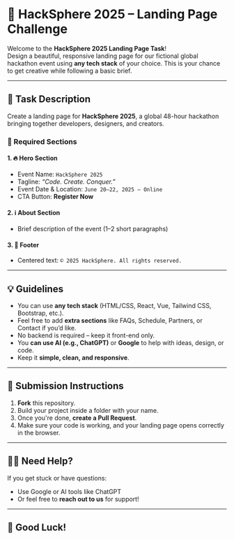 # 🚀 HackSphere 2025 – Landing Page Challenge

Welcome to the **HackSphere 2025 Landing Page Task**!  
Design a beautiful, responsive landing page for our fictional global hackathon event using **any tech stack** of your choice. This is your chance to get creative while following a basic brief.

---

## 📝 Task Description

Create a landing page for **HackSphere 2025**, a global 48-hour hackathon bringing together developers, designers, and creators.

### 🎯 Required Sections

#### 1. 🔥 Hero Section
- Event Name: `HackSphere 2025`
- Tagline: _“Code. Create. Conquer.”_
- Event Date & Location: `June 20–22, 2025 – Online`
- CTA Button: **Register Now**

#### 2. ℹ️ About Section
- Brief description of the event (1–2 short paragraphs)

#### 3. 🔻 Footer
- Centered text: `© 2025 HackSphere. All rights reserved.`

---

## 💡 Guidelines

- You can use **any tech stack** (HTML/CSS, React, Vue, Tailwind CSS, Bootstrap, etc.).
- Feel free to add **extra sections** like FAQs, Schedule, Partners, or Contact if you’d like.
- No backend is required – keep it front-end only.
- You **can use AI (e.g., ChatGPT)** or **Google** to help with ideas, design, or code.
- Keep it **simple, clean, and responsive**.

---

## 🔧 Submission Instructions

1. **Fork** this repository.
2. Build your project inside a folder with your name.
3. Once you're done, **create a Pull Request**.
4. Make sure your code is working, and your landing page opens correctly in the browser.

---

## 🧑‍💻 Need Help?

If you get stuck or have questions:
- Use Google or AI tools like ChatGPT
- Or feel free to **reach out to us** for support!

---

## 🙌 Good Luck!

